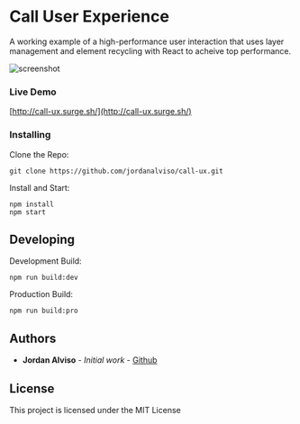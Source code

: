 # Call User Experience

A working example of a high-performance user interaction that uses layer management and element recycling with React to acheive top performance.

![screenshot](https://s3-us-west-2.amazonaws.com/jordanalviso/ux-demo.png)

### Live Demo
[http://call-ux.surge.sh/](http://call-ux.surge.sh/)

### Installing

Clone the Repo:
```
git clone https://github.com/jordanalviso/call-ux.git
```

Install and Start:
```
npm install
npm start
```

## Developing

Development Build:
```
npm run build:dev
```

Production Build:
```
npm run build:pro
```

## Authors

* **Jordan Alviso** - *Initial work* - [Github](https://github.com/jordanalviso)

## License

This project is licensed under the MIT License
